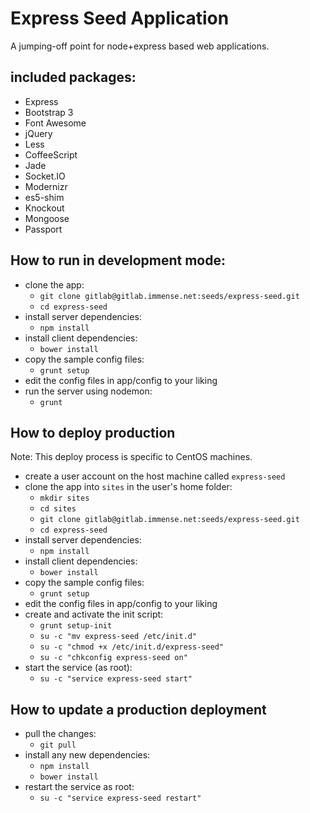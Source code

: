 # Express Seed Application

A jumping-off point for node+express based web applications.

## included packages:

* Express
* Bootstrap 3
* Font Awesome
* jQuery
* Less
* CoffeeScript
* Jade
* Socket.IO
* Modernizr
* es5-shim
* Knockout
* Mongoose
* Passport

## How to run in development mode:

* clone the app:
  * `git clone gitlab@gitlab.immense.net:seeds/express-seed.git`
  * `cd express-seed`
* install server dependencies:
  * `npm install`
* install client dependencies:
  * `bower install`
* copy the sample config files:
  * `grunt setup`
* edit the config files in app/config to your liking
* run the server using nodemon:
  * `grunt`

## How to deploy production

Note: This deploy process is specific to CentOS machines.

* create a user account on the host machine called `express-seed`
* clone the app into `sites` in the user's home folder:
  * `mkdir sites`
  * `cd sites`
  * `git clone gitlab@gitlab.immense.net:seeds/express-seed.git`
  * `cd express-seed`
* install server dependencies:
  * `npm install`
* install client dependencies:
  * `bower install`
* copy the sample config files:
  * `grunt setup`
* edit the config files in app/config to your liking
* create and activate the init script:
  * `grunt setup-init`
  * `su -c "mv express-seed /etc/init.d"`
  * `su -c "chmod +x /etc/init.d/express-seed"`
  * `su -c "chkconfig express-seed on"`
* start the service (as root):
  * `su -c "service express-seed start"`

## How to update a production deployment

* pull the changes:
  * `git pull`
* install any new dependencies:
  * `npm install`
  * `bower install`
* restart the service as root:
  * `su -c "service express-seed restart"`
